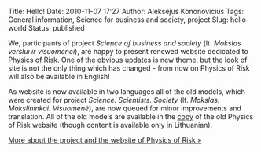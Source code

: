 Title: Hello!
Date: 2010-11-07 17:27
Author: Aleksejus Kononovicius
Tags: General information, Science for business and society, project
Slug: hello-world
Status: published

We,
participants of project *Science of business and society* (lt. *Mokslas
verslui ir visuomenei*), are happy to present renewed website dedicated
to Physics of Risk. One of the obvious updates is new theme, but the
look of site is not the only thing which has changed - from now on
Physics of Risk will also be available in English!

As website is now available in two languages all of the old models,
which were created for project *Science. Scientists. Society* (lt.
*Mokslas. Mokslininkai. Visuomenė*), are now queued for minor
improvements and translation. All of the old models are available in the
[copy](http://mokslasplius.itpa.lt/rizikos-fizika "copy of the old Physics of Risk website")
of the old Physics of Risk website (though content is available only in
Lithuanian).

[More about the project and the website of Physics of Risk
»](/about "About the project")
